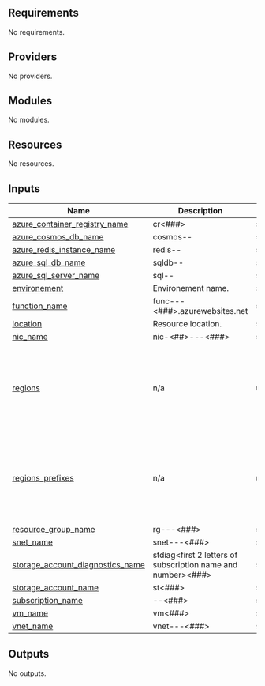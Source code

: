 <!-- BEGIN_TF_DOCS -->
## Requirements

No requirements.

## Providers

No providers.

## Modules

No modules.

## Resources

No resources.

## Inputs

| Name | Description | Type | Default | Required |
|------|-------------|------|---------|:--------:|
| <a name="input_azure_container_registry_name"></a> [azure\_container\_registry\_name](#input\_azure\_container\_registry\_name) | cr<app name><environment><###> | `string` | n/a | yes |
| <a name="input_azure_cosmos_db_name"></a> [azure\_cosmos\_db\_name](#input\_azure\_cosmos\_db\_name) | cosmos-<app name>-<environment> | `string` | n/a | yes |
| <a name="input_azure_redis_instance_name"></a> [azure\_redis\_instance\_name](#input\_azure\_redis\_instance\_name) | redis-<app name>-<environment> | `string` | n/a | yes |
| <a name="input_azure_sql_db_name"></a> [azure\_sql\_db\_name](#input\_azure\_sql\_db\_name) | sqldb-<database name>-<environment> | `string` | n/a | yes |
| <a name="input_azure_sql_server_name"></a> [azure\_sql\_server\_name](#input\_azure\_sql\_server\_name) | sql-<app name>-<environment> | `string` | n/a | yes |
| <a name="input_environement"></a> [environement](#input\_environement) | Environement name. | `string` | `"production"` | no |
| <a name="input_function_name"></a> [function\_name](#input\_function\_name) | func-<app name>-<environment>-<###>.azurewebsites.net | `string` | `null` | no |
| <a name="input_location"></a> [location](#input\_location) | Resource location. | `string` | `"westeurope"` | no |
| <a name="input_nic_name"></a> [nic\_name](#input\_nic\_name) | nic-<##>-<vm name>-<subscription type>-<###> | `string` | n/a | yes |
| <a name="input_regions"></a> [regions](#input\_regions) | n/a | `map(any)` | <pre>{<br>  "Central US": "centralus",<br>  "East US": "eastus",<br>  "East US 2": "eastus2",<br>  "Global": "global",<br>  "North Europe": "northeurope",<br>  "West Europe": "westeurope"<br>}</pre> | no |
| <a name="input_regions_prefixes"></a> [regions\_prefixes](#input\_regions\_prefixes) | n/a | `map(any)` | <pre>{<br>  "centralus": "cus1",<br>  "eastus": "eus1",<br>  "eastus2": "eus2",<br>  "global": "glob",<br>  "northeurope": "neu1",<br>  "westeurope": "weu1"<br>}</pre> | no |
| <a name="input_resource_group_name"></a> [resource\_group\_name](#input\_resource\_group\_name) | rg-<app or service name>-<subscription type>-<###> | `string` | `null` | no |
| <a name="input_snet_name"></a> [snet\_name](#input\_snet\_name) | snet-<subscription type>-<region>-<###> | `string` | n/a | yes |
| <a name="input_storage_account_diagnostics_name"></a> [storage\_account\_diagnostics\_name](#input\_storage\_account\_diagnostics\_name) | stdiag<first 2 letters of subscription name and number><region><###> | `string` | n/a | yes |
| <a name="input_storage_account_name"></a> [storage\_account\_name](#input\_storage\_account\_name) | st<storage name><###> | `string` | n/a | yes |
| <a name="input_subscription_name"></a> [subscription\_name](#input\_subscription\_name) | <business unit>-<subscription type>-<###> | `string` | `null` | no |
| <a name="input_vm_name"></a> [vm\_name](#input\_vm\_name) | vm<app name><###> | `string` | `null` | no |
| <a name="input_vnet_name"></a> [vnet\_name](#input\_vnet\_name) | vnet-<subscription type>-<region>-<###> | `string` | n/a | yes |

## Outputs

No outputs.
<!-- END_TF_DOCS -->